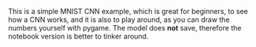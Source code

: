 This is a simple MNIST CNN example, which is great for beginners, to see how a CNN works, and it is also to play around, as you can draw the numbers yourself with pygame.
The model does <b>not</b> save, therefore the notebook version is better to tinker around.
